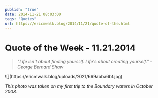 ```yaml
---
publish: "true"
date: 2014-11-21 08:03:00
tags: "Quotes"
url: https://ericmwalk.blog/2014/11/21/quote-of-the.html
---
```


# Quote of the Week - 11.21.2014

<blockquote><em>"Life isn't about finding yourself. Life's about creating yourself." - George Bernard Shaw</em></blockquote>
![](https://ericmwalk.blog/uploads/2021/669abba6bf.jpg)

<em>This photo was taken on my first trip to the Boundary waters in October 2008.</em>


